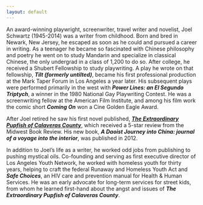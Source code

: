 ```yaml
---
layout: default
---
```


An award-winning playwright, screenwriter, travel writer and novelist, Joel Schwartz (1945-2014) was a writer from childhood. Born and bred in Newark, New Jersey, he escaped as soon as he could and pursued a career in writing. As a teenager he became so fascinated with Chinese philosophy and poetry he went on to study Mandarin and specialize in classical Chinese, the only undergrad in a class of 1,200 to do so. After college, he received a Shubert Fellowship to study playwriting. A play he wrote on that fellowship, ***Tilt (formerly untilted)***, became his first professional production at the Mark Taper Forum in Los Angeles a year later. His subsequent plays were performed primarily in the west with ***Power Lines: an El Segundo Triptych***, a winner in the 1980 National Gay Playwriting Contest. He was a screenwriting fellow at the American Film Institute, and among his film work the comic short ***Coming On*** won a Cine Golden Eagle Award.

After Joel retired he saw his first novel published, [***The Extraordinary Pupfish of Calaveras County***](/books/extraordinary-pupfish), which received a 5-star review from the Midwest Book Review. His new book, ***A Daoist Journey into China: journal of a voyage into the interior***, was published in 2012.

In addition to Joel’s life as a writer, he worked odd jobs from publishing to pushing mystical oils. Co-founding and serving as first executive director of Los Angeles Youth Network, he worked with homeless youth for thirty years, helping to craft the federal Runaway and Homeless Youth Act and ***Safe Choices***, an HIV care and prevention manual for Health & Human Services. He was an early advocate for long-term services for street kids, from whom he learned first-hand about the angst and issues of ***The Extraordinary Pupfish of Calaveras County***.